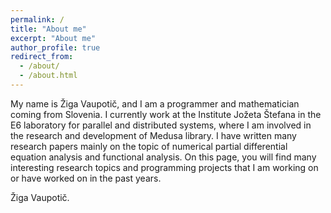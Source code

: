 ```yaml
---
permalink: /
title: "About me"
excerpt: "About me"
author_profile: true
redirect_from:
  - /about/
  - /about.html
---
```


My name is Žiga Vaupotič, and I am a programmer and mathematician coming from Slovenia. I currently work at the Institute Jožeta Štefana in the E6 laboratory for parallel and distributed systems, where I am involved in the research and development of Medusa library. I have written many research papers mainly on the topic of numerical partial differential equation analysis and functional analysis.
On this page, you will find many interesting research topics and programming projects that I am working on or have worked on in the past years.

Žiga Vaupotič.


<!---
vim: set spell spelllang=en:
-->
